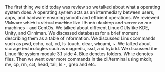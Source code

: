 The first thing we did today was review so we talked about what a operating system does. 
A operating system acts as an intermediary between users, apps, and hardware ensuring smooth and efficient operations.
We reviewed VMware which is virtual machine like Ubuntu desktop and server on our machines - and CentOs.
We talked about different Linux GUIs like KDE, Unity, and Cinniman.
We discussed databases for a brief moment describing them as a table of information.
We discussed Linux commands such as pwd, echo, cat, cd, ls, touch, clear, whoami, ~.
We talked about storage technologies such as magnetic, ssd, and hybrid.
We discussed the Linux file system module 3.1 slide 4.
Blue denotes folders. White denotes files.
Then we went over more commands in the cli/terminal using mkdir, mv, cp, rm, cat, head, tail, ls -l, grep and etc.

